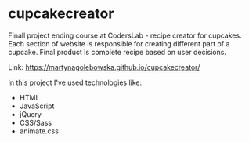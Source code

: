 # cupcakecreator

Finall project ending course at CodersLab - recipe creator for cupcakes. Each section of website is responsible for creating different part of a cupcake. Final product is complete recipe based on user decisions.

Link: https://martynagolebowska.github.io/cupcakecreator/

In this project I've used technologies like:
- HTML
- JavaScript
- jQuery
- CSS/Sass
- animate.css
